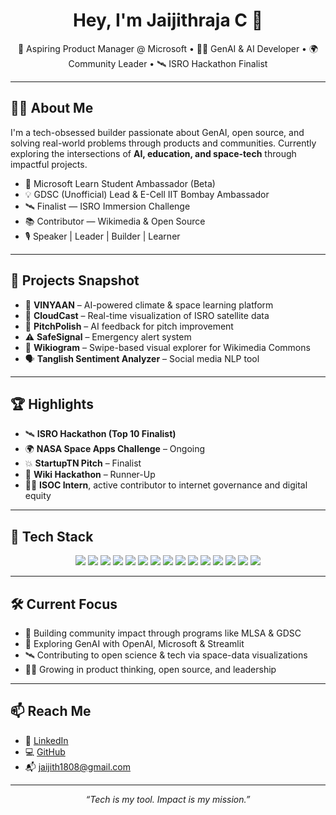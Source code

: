 <h1 align="center">Hey, I'm Jaijithraja C 👋</h1>

<p align="center">
  🚀 Aspiring Product Manager @ Microsoft • 👨‍💻 GenAI & AI Developer • 🌍 Community Leader • 🛰️ ISRO Hackathon Finalist
</p>

---

## 👨‍💼 About Me

I'm a tech-obsessed builder passionate about GenAI, open source, and solving real-world problems through products and communities. Currently exploring the intersections of **AI, education, and space-tech** through impactful projects.

- 🧠 Microsoft Learn Student Ambassador (Beta)
- 💡 GDSC (Unofficial) Lead & E-Cell IIT Bombay Ambassador
- 🛰️ Finalist — ISRO Immersion Challenge
- 📚 Contributor — Wikimedia & Open Source
- 🎙️ Speaker | Leader | Builder | Learner

---

## 🚀 Projects Snapshot

- 🔭 **VINYAAN** – AI-powered climate & space learning platform  
- 📡 **CloudCast** – Real-time visualization of ISRO satellite data  
- 🧠 **PitchPolish** – AI feedback for pitch improvement  
- ⚠️ **SafeSignal** – Emergency alert system  
- 🎨 **Wikiogram** – Swipe-based visual explorer for Wikimedia Commons  
- 🗣️ **Tanglish Sentiment Analyzer** – Social media NLP tool

---

## 🏆 Highlights

- 🛰️ **ISRO Hackathon (Top 10 Finalist)**
- 🌍 **NASA Space Apps Challenge** – Ongoing
- 💥 **StartupTN Pitch** – Finalist
- 🥈 **Wiki Hackathon** – Runner-Up
- 🧑‍💼 **ISOC Intern**, active contributor to internet governance and digital equity

---

## 🧰 Tech Stack

<div align="center">
  
  <img src="https://img.shields.io/badge/HTML5-E34F26?style=for-the-badge&logo=html5&logoColor=white"/>
  <img src="https://img.shields.io/badge/CSS3-1572B6?style=for-the-badge&logo=css3&logoColor=white"/>
  <img src="https://img.shields.io/badge/JavaScript-F7DF1E?style=for-the-badge&logo=javascript&logoColor=black"/>
  <img src="https://img.shields.io/badge/Python-3776AB?style=for-the-badge&logo=python&logoColor=white"/>
  <img src="https://img.shields.io/badge/Java-007396?style=for-the-badge&logo=java&logoColor=white"/>
  <img src="https://img.shields.io/badge/C++-00599C?style=for-the-badge&logo=c%2B%2B&logoColor=white"/>
  <img src="https://img.shields.io/badge/Streamlit-FF4B4B?style=for-the-badge&logo=streamlit&logoColor=white"/>
  <img src="https://img.shields.io/badge/VSCode-007ACC?style=for-the-badge&logo=visual-studio-code&logoColor=white"/>
  <img src="https://img.shields.io/badge/Git-F05032?style=for-the-badge&logo=git&logoColor=white"/>
  <img src="https://img.shields.io/badge/GitHub-181717?style=for-the-badge&logo=github&logoColor=white"/>
  <img src="https://img.shields.io/badge/MySQL-4479A1?style=for-the-badge&logo=mysql&logoColor=white"/>
  <img src="https://img.shields.io/badge/MongoDB-47A248?style=for-the-badge&logo=mongodb&logoColor=white"/>
  <img src="https://img.shields.io/badge/Azure-0078D4?style=for-the-badge&logo=microsoftazure&logoColor=white"/>
  <img src="https://img.shields.io/badge/Prompt%20Engineering-FF5F00?style=for-the-badge&logo=openai&logoColor=white"/>
  <img src="https://img.shields.io/badge/OpenAI-412991?style=for-the-badge&logo=openai&logoColor=white"/>

</div>

---

## 🛠️ Current Focus

- 🎯 Building community impact through programs like MLSA & GDSC  
- 🧠 Exploring GenAI with OpenAI, Microsoft & Streamlit  
- 🛰️ Contributing to open science & tech via space-data visualizations  
- 🧑‍💻 Growing in product thinking, open source, and leadership

---

## 📫 Reach Me

- 🔗 [LinkedIn](https://www.linkedin.com/in/jaijithraja-c-483bb7318)  
- 💻 [GitHub](https://github.com/Jaijithraja)  
- 📬 jaijith1808@gmail.com  

---

<p align="center"><i>“Tech is my tool. Impact is my mission.”</i></p>

